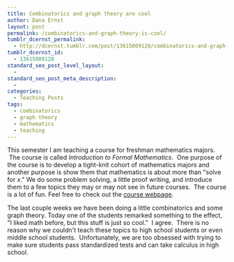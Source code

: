 ```yaml
---
title: Combinatorics and graph theory are cool
author: Dana Ernst
layout: post
permalink: /combinatorics-and-graph-theory-is-cool/
tumblr_dcernst_permalink:
  - http://dcernst.tumblr.com/post/13615009128/combinatorics-and-graph-theory-is-cool
tumblr_dcernst_id:
  - 13615009128
standard_seo_post_level_layout:
  - 
standard_seo_post_meta_description:
  - 
categories:
  - Teaching Posts
tags:
  - combinatorics
  - graph theory
  - mathematics
  - teaching
---
```

This semester I am teaching a course for freshman mathematics majors.  The course is called *Introduction to Formal Mathematics*.  One purpose of the course is to develop a tight-knit cohort of mathematics majors and another purpose is show them that mathematics is about more than "solve for $x$." We do some problem solving, a little proof writing, and introduce them to a few topics they may or may not see in future courses.  The course is a lot of fun. Feel free to check out the [course webpage][1].

The last couple weeks we have been doing a little combinatorics and some graph theory. Today one of the students remarked something to the effect, "I liked math before, but this stuff is just so cool."  I agree.  There is no reason why we couldn't teach these topics to high school students or even middle school students.  Unfortunately, we are too obsessed with trying to make sure students pass standardized tests and can take calculus in high school.

 [1]: http://danaernst.com/archive/fall2011/ma2000/2000.html